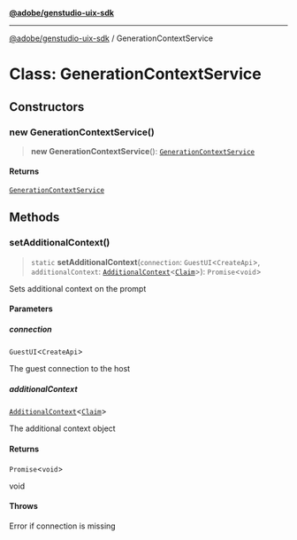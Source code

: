[**@adobe/genstudio-uix-sdk**](../README.md)

***

[@adobe/genstudio-uix-sdk](../globals.md) / GenerationContextService

# Class: GenerationContextService

## Constructors

### new GenerationContextService()

> **new GenerationContextService**(): [`GenerationContextService`](GenerationContextService.md)

#### Returns

[`GenerationContextService`](GenerationContextService.md)

## Methods

### setAdditionalContext()

> `static` **setAdditionalContext**(`connection`: `GuestUI`\<`CreateApi`\>, `additionalContext`: [`AdditionalContext`](../type-aliases/AdditionalContext.md)\<[`Claim`](../type-aliases/Claim.md)\>): `Promise`\<`void`\>

Sets additional context on the prompt

#### Parameters

##### connection

`GuestUI`\<`CreateApi`\>

The guest connection to the host

##### additionalContext

[`AdditionalContext`](../type-aliases/AdditionalContext.md)\<[`Claim`](../type-aliases/Claim.md)\>

The additional context object

#### Returns

`Promise`\<`void`\>

void

#### Throws

Error if connection is missing
